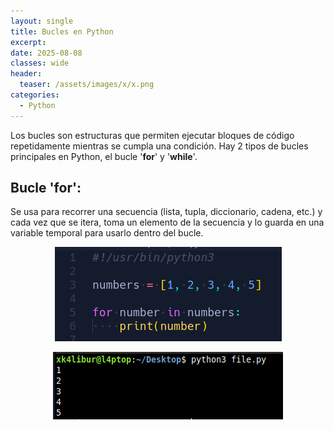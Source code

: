 ```yaml
---
layout: single
title: Bucles en Python
excerpt: 
date: 2025-08-08
classes: wide
header:
  teaser: /assets/images/x/x.png
categories:
  - Python
---
```


Los bucles son estructuras que permiten ejecutar bloques de código repetidamente mientras se cumpla una condición. Hay 2 tipos de bucles principales en Python, el bucle '**for**' y '**while**'.

## Bucle 'for': 

Se usa para recorrer una secuencia (lista, tupla, diccionario, cadena, etc.) y cada vez que se itera, toma un elemento de la secuencia y lo guarda en una variable temporal para usarlo dentro del bucle. 

<p align="center">
  <img src="/assets/images/python/32.png">
</p>

<p align="center">
  <img src="/assets/images/python/33.png">
</p>
